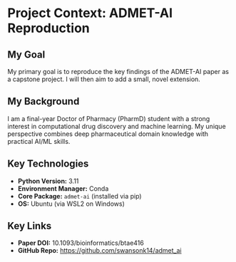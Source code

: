 # Project Context: ADMET-AI Reproduction

## My Goal
My primary goal is to reproduce the key findings of the ADMET-AI paper as a capstone project. I will then aim to add a small, novel extension.

## My Background
I am a final-year Doctor of Pharmacy (PharmD) student with a strong interest in computational drug discovery and machine learning. My unique perspective combines deep pharmaceutical domain knowledge with practical AI/ML skills.

## Key Technologies
- **Python Version:** 3.11
- **Environment Manager:** Conda
- **Core Package:** `admet-ai` (installed via pip)
- **OS:** Ubuntu (via WSL2 on Windows)

## Key Links
- **Paper DOI:** 10.1093/bioinformatics/btae416
- **GitHub Repo:** https://github.com/swansonk14/admet_ai